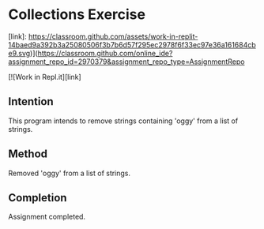 # Collections Exercise

[link]: https://classroom.github.com/assets/work-in-replit-14baed9a392b3a25080506f3b7b6d57f295ec2978f6f33ec97e36a161684cbe9.svg)](https://classroom.github.com/online_ide?assignment_repo_id=2970379&assignment_repo_type=AssignmentRepo

[![Work in Repl.it][link]

## Intention

This program intends to remove strings containing 'oggy' from a list of strings.

## Method

Removed 'oggy' from a list of strings.

## Completion

Assignment completed.
